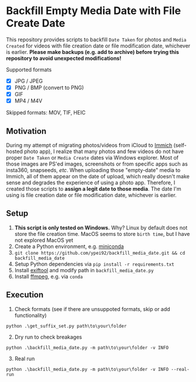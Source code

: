 # Backfill Empty Media Date with File Create Date
This repository provides scripts to backfill `Date Taken` for photos and `Media Created` for videos with file creation date or file modification date, whichever is earlier.
**Please make backups (e.g. add to archive) before trying this repository to avoid unexpected modifications!**

Supported formats
- [x] JPG / JPEG
- [x] PNG / BMP (convert to PNG)
- [x] GIF
- [x] MP4 / M4V

Skipped formats: MOV, TIF, HEIC

## Motivation
During my attempt of migrating photos/videos from iCloud to [Immich](https://immich.app/) (self-hosted photo app),
I realize that many photos and few videos do not have proper `Date Taken` or `Media Create` dates via Windows explorer.
Most of those images are PS'ed images, screenshots or from specific apps such as insta360, snapseeds, _etc_.
When uploading those "empty-date" media to Immich, all of them appear on the date of upload,
which really doesn't make sense and degrades the experience of using a photo app.
Therefore, I created those scripts to **assign a legit date to those media**.
The date I'm using is file creation date or file modification date, whichever is earlier.

## Setup
1. **This script is only tested on Windows.** Why? Linux by default does not store the file creation time. MacOS seems to store `birth time`, but I have not explored MacOS yet
2. Create a Python environment, e.g. [miniconda](https://docs.anaconda.com/miniconda/miniconda-install/)
3. `git clone https://github.com/ypei92/backfill_media_date.git && cd backfill_media_date`
4. Setup Python dependencies via `pip install -r requirements.txt`
5. Install [exiftool](https://exiftool.org/) and modify path in `backfill_media_date.py`
6. Install [ffmpeg](https://www.ffmpeg.org/), e.g. via `conda`

## Execution
1. Check formats (see if there are unsuppoted formats, skip or add functionality)
```
python .\get_suffix_set.py path\to\your\folder
```
2. Dry run to check breakages
```
python .\backfill_media_date.py -m path\to\your\folder -v INFO
```
3. Real run
```
python .\backfill_media_date.py -m path\to\your\folder -v INFO --real-run
```
